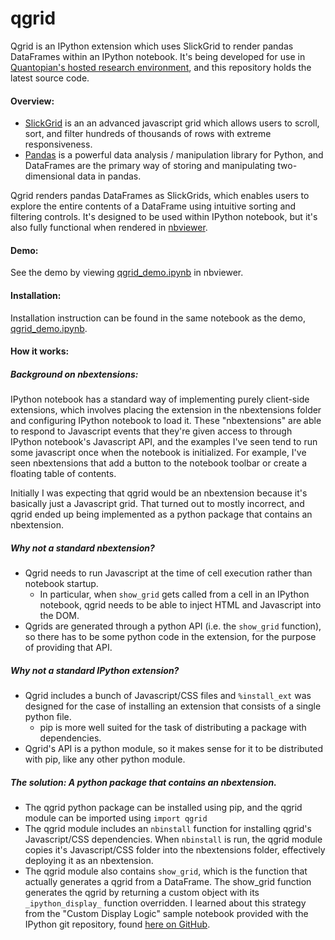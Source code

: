 qgrid
==============

Qgrid is an IPython extension which uses SlickGrid to render pandas DataFrames within an IPython notebook. It's 
being developed for use in [Quantopian's hosted research environment](https://www.quantopian.com/research?utm_source=github&utm_medium=web&utm_campaign=qgrid-repo), 
and this repository holds the latest source code.

#### Overview:
* [SlickGrid](https://github.com/mleibman/SlickGrid) is an an advanced javascript grid which allows users to scroll, 
sort, and filter hundreds of thousands of rows with extreme responsiveness.  
* [Pandas](https://github.com/pydata/pandas) is a powerful data analysis / manipulation library for Python, and
DataFrames are the primary way of storing and manipulating two-dimensional data in pandas.

Qgrid renders pandas DataFrames as SlickGrids, which enables users to explore 
the entire contents of a DataFrame using intuitive sorting and filtering controls.  It's designed to be used within 
IPython notebook, but it's also fully functional when rendered in [nbviewer](http://nbviewer.ipython.org/github/quantopian/qgrid/blob/master/qgrid_demo.ipynb).

#### Demo:
See the demo by viewing [qgrid_demo.ipynb](http://nbviewer.ipython.org/github/quantopian/qgrid/blob/master/qgrid_demo.ipynb) in nbviewer.

#### Installation:
Installation instruction can be found in the same notebook as the demo, [qgrid_demo.ipynb](http://nbviewer.ipython.org/github/quantopian/qgrid/blob/master/qgrid_demo.ipynb).

#### How it works:

##### Background on nbextensions:
IPython notebook has a standard way of implementing purely client-side extensions, 
which involves placing the extension in the nbextensions folder and configuring IPython notebook to load it.
These "nbextensions" are able to respond to Javascript events that they're given access to through IPython 
notebook's Javascript API, and the examples I've seen tend to run some javascript once when the notebook is 
initialized.  For example, I've seen nbextensions that add a button to the notebook toolbar or create a 
floating table of contents.

Initially I was expecting that qgrid would be an nbextension because it's basically just a Javascript grid.  That 
turned out to mostly incorrect, and qgrid ended up being implemented as a python package that contains an 
nbextension.
 
##### Why not a standard nbextension?
* Qgrid needs to run Javascript at the time of cell execution rather than notebook startup.  
  * In particular, when `show_grid` gets called from a cell in an IPython notebook, qgrid needs to be able to inject 
HTML and Javascript into the DOM.   
* Qgrids are generated through a python API (i.e. the `show_grid` function), so there has to be some 
python code in the extension, for the purpose of providing that API.

##### Why not a standard IPython extension?
* Qgrid includes a bunch of Javascript/CSS files and `%install_ext` was designed for the case of installing an extension that consists of a single python file.  
  * pip is more well suited for the task of distributing a package with dependencies.
* Qgrid's API is a python module, so it makes sense for it to be distributed with pip, like any other python module.

##### The solution: A python package that contains an nbextension.
* The qgrid python package can be installed using pip, and the qgrid module can be imported using `import qgrid`
* The qgrid module includes an `nbinstall` function for installing qgrid's Javascript/CSS dependencies.  When 
`nbinstall` is run, the qgrid module copies it's Javascript/CSS folder into the nbextensions folder, effectively deploying it as an 
nbextension.
* The qgrid module also contains `show_grid`, which is the function that actually generates a qgrid from a 
DataFrame.  The show_grid function generates the qgrid by returning a custom object with its `_ipython_display_` 
function overridden.  I learned about this strategy from the "Custom Display Logic" sample notebook 
provided with the IPython git repository, found [here on GitHub](https://github.com/ipython/ipython/blob/master/examples/IPython%20Kernel/Custom%20Display%20Logic.ipynb).
